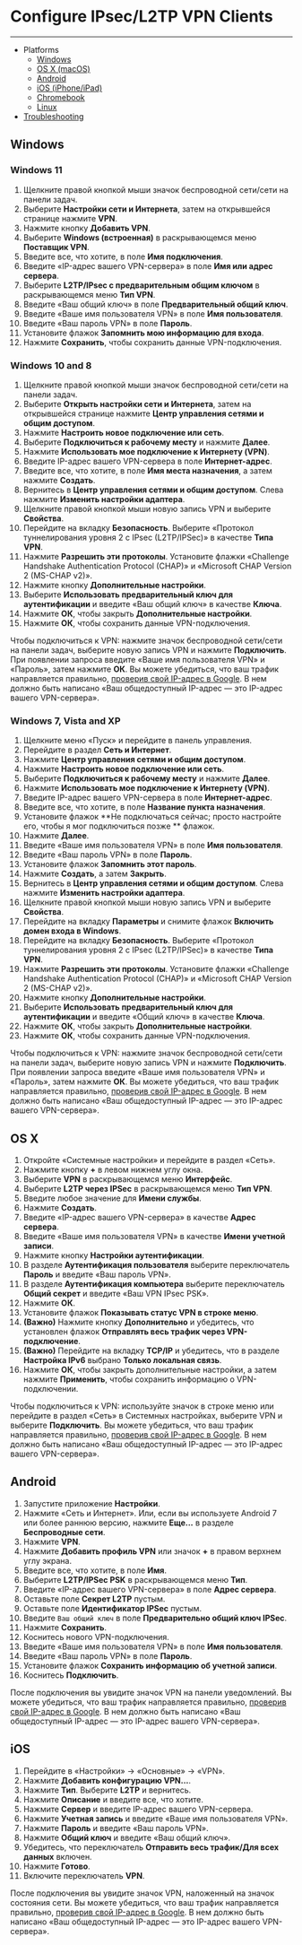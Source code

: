 # Configure IPsec/L2TP VPN Clients


---
* Platforms
  * [Windows](#windows)
  * [OS X (macOS)](#os-x)
  * [Android](#android)
  * [iOS (iPhone/iPad)](#ios)
  * [Chromebook](#chromebook)
  * [Linux](#linux)
* [Troubleshooting](#troubleshooting)

## Windows



### Windows 11

1. Щелкните правой кнопкой мыши значок беспроводной сети/сети на панели задач.
1. Выберите **Настройки сети и Интернета**, затем на открывшейся странице нажмите **VPN**.
1. Нажмите кнопку **Добавить VPN**.
1. Выберите **Windows (встроенная)** в раскрывающемся меню **Поставщик VPN**.
1. Введите все, что хотите, в поле **Имя подключения**.
1. Введите «IP-адрес вашего VPN-сервера» в поле **Имя или адрес сервера**.
1. Выберите **L2TP/IPsec с предварительным общим ключом** в раскрывающемся меню **Тип VPN**.
1. Введите «Ваш общий ключ» в поле **Предварительный общий ключ**.
1. Введите «Ваше имя пользователя VPN» в поле **Имя пользователя**.
1. Введите «Ваш пароль VPN» в поле **Пароль**.
1. Установите флажок **Запомнить мою информацию для входа**.
1. Нажмите **Сохранить**, чтобы сохранить данные VPN-подключения.



### Windows 10 and 8

1. Щелкните правой кнопкой мыши значок беспроводной сети/сети на панели задач. 
1. Выберите **Открыть настройки сети и Интернета**, затем на открывшейся странице нажмите **Центр управления сетями и общим доступом**.
1. Нажмите **Настроить новое подключение или сеть**. 
1. Выберите **Подключиться к рабочему месту** и нажмите **Далее**. 
1. Нажмите **Использовать мое подключение к Интернету (VPN)**. 
1. Введите IP-адрес вашего VPN-сервера в поле **Интернет-адрес**. 
1. Введите все, что хотите, в поле **Имя места назначения**, а затем нажмите **Создать**. 
1. Вернитесь в **Центр управления сетями и общим доступом**. Слева нажмите **Изменить настройки адаптера**. 
1. Щелкните правой кнопкой мыши новую запись VPN и выберите **Свойства**. 
1. Перейдите на вкладку **Безопасность**. Выберите «Протокол туннелирования уровня 2 с IPsec (L2TP/IPSec)» в качестве **Типа VPN**. 
1. Нажмите **Разрешить эти протоколы**. Установите флажки «Challenge Handshake Authentication Protocol (CHAP)» и «Microsoft CHAP Version 2 (MS-CHAP v2)».
1. Нажмите кнопку **Дополнительные настройки**. 
1. Выберите **Использовать предварительный ключ для аутентификации** и введите «Ваш общий ключ» в качестве **Ключа**. 
1. Нажмите **ОК**, чтобы закрыть **Дополнительные настройки**. 
1. Нажмите **ОК**, чтобы сохранить данные VPN-подключения. 


Чтобы подключиться к VPN: нажмите значок беспроводной сети/сети на панели задач, выберите новую запись VPN и нажмите **Подключить**. При появлении запроса введите «Ваше имя пользователя VPN» и «Пароль», затем нажмите **ОК**. Вы можете убедиться, что ваш трафик направляется правильно, [проверив свой IP-адрес в Google](https://www.google.com/search?q=my+ip). В нем должно быть написано «Ваш общедоступный IP-адрес — это IP-адрес вашего VPN-сервера». 




### Windows 7, Vista and XP

1. Щелкните меню «Пуск» и перейдите в панель управления. 
1. Перейдите в раздел **Сеть и Интернет**. 
1. Нажмите **Центр управления сетями и общим доступом**. 
1. Нажмите **Настроить новое подключение или сеть**. 
1. Выберите **Подключиться к рабочему месту** и нажмите **Далее**. 
1. Нажмите **Использовать мое подключение к Интернету (VPN)**.
1. Введите IP-адрес вашего VPN-сервера в поле **Интернет-адрес**. 
1. Введите все, что хотите, в поле **Название пункта назначения**. 
1. Установите флажок **Не подключаться сейчас; просто настройте его, чтобы я мог подключиться позже ** флажок. 
1. Нажмите **Далее**. 
1. Введите «Ваше имя пользователя VPN» в поле **Имя пользователя**. 
1. Введите «Ваш пароль VPN» в поле **Пароль**. 
1. Установите флажок **Запомнить этот пароль**. 
1. Нажмите **Создать**, а затем **Закрыть**. 
1. Вернитесь в **Центр управления сетями и общим доступом**. Слева нажмите **Изменить настройки адаптера**. 
1. Щелкните правой кнопкой мыши новую запись VPN и выберите **Свойства**. 
1. Перейдите на вкладку **Параметры** и снимите флажок **Включить домен входа в Windows**.
1. Перейдите на вкладку **Безопасность**. Выберите «Протокол туннелирования уровня 2 с IPsec (L2TP/IPSec)» в качестве **Типа VPN**. 
1. Нажмите **Разрешить эти протоколы**. Установите флажки «Challenge Handshake Authentication Protocol (CHAP)» и «Microsoft CHAP Version 2 (MS-CHAP v2)». 
1. Нажмите кнопку **Дополнительные настройки**. 
1. Выберите **Использовать предварительный ключ для аутентификации** и введите «Общий ключ» в качестве **Ключа**. 
1. Нажмите **ОК**, чтобы закрыть **Дополнительные настройки**. 
1. Нажмите **ОК**, чтобы сохранить данные VPN-подключения. 


Чтобы подключиться к VPN: нажмите значок беспроводной сети/сети на панели задач, выберите новую запись VPN и нажмите **Подключить**. При появлении запроса введите «Ваше имя пользователя VPN» и «Пароль», затем нажмите **ОК**. Вы можете убедиться, что ваш трафик направляется правильно, [проверив свой IP-адрес в Google](https://www.google.com/search?q=my+ip). В нем должно быть написано «Ваш общедоступный IP-адрес — это IP-адрес вашего VPN-сервера». 


## OS X


1. Откройте «Системные настройки» и перейдите в раздел «Сеть». 
1. Нажмите кнопку **+** в левом нижнем углу окна.
1. Выберите **VPN** в раскрывающемся меню **Интерфейс**. 
1. Выберите **L2TP через IPSec** в раскрывающемся меню **Тип VPN**. 
1. Введите любое значение для **Имени службы**. 
1. Нажмите **Создать**. 
1. Введите «IP-адрес вашего VPN-сервера» в качестве **Адрес сервера**. 
1. Введите «Ваше имя пользователя VPN» в качестве **Имени учетной записи**. 
1. Нажмите кнопку **Настройки аутентификации**. 
1. В разделе **Аутентификация пользователя** выберите переключатель **Пароль** и введите «Ваш пароль VPN». 
1. В разделе **Аутентификация компьютера** выберите переключатель **Общий секрет** и введите «Ваш VPN IPsec PSK». 
1. Нажмите **ОК**. 
1. Установите флажок **Показывать статус VPN в строке меню**.
1. **(Важно)** Нажмите кнопку **Дополнительно** и убедитесь, что установлен флажок **Отправлять весь трафик через VPN-подключение**. 
1. **(Важно)** Перейдите на вкладку **TCP/IP** и убедитесь, что в разделе **Настройка IPv6** выбрано **Только локальная связь**. 
1. Нажмите **ОК**, чтобы закрыть дополнительные настройки, а затем нажмите **Применить**, чтобы сохранить информацию о VPN-подключении. 

Чтобы подключиться к VPN: используйте значок в строке меню или перейдите в раздел «Сеть» в Системных настройках, выберите VPN и выберите **Подключить**. Вы можете убедиться, что ваш трафик направляется правильно, [проверив свой IP-адрес в Google](https://www.google.com/search?q=my+ip). В нем должно быть написано «Ваш общедоступный IP-адрес — это IP-адрес вашего VPN-сервера». 


## Android

1. Запустите приложение **Настройки**. 
1. Нажмите «Сеть и Интернет». Или, если вы используете Android 7 или более раннюю версию, нажмите **Еще...** в разделе **Беспроводные сети**. 
1. Нажмите **VPN**. 
1. Нажмите **Добавить профиль VPN** или значок **+** в правом верхнем углу экрана. 
1. Введите все, что хотите, в поле **Имя**. 
1. Выберите **L2TP/IPSec PSK** в раскрывающемся меню **Тип**. 
1. Введите «IP-адрес вашего VPN-сервера» в поле **Адрес сервера**. 
1. Оставьте поле **Секрет L2TP** пустым. 
1. Оставьте поле **Идентификатор IPSec** пустым.
1. Введите `Ваш общий ключ` в поле **Предварительно общий ключ IPSec**. 
1. Нажмите **Сохранить**. 
1. Коснитесь нового VPN-подключения. 
1. Введите «Ваше имя пользователя VPN» в поле **Имя пользователя**. 
1. Введите «Ваш пароль VPN» в поле **Пароль**. 
1. Установите флажок **Сохранить информацию об учетной записи**. 
1. Коснитесь **Подключить**. 

После подключения вы увидите значок VPN на панели уведомлений. Вы можете убедиться, что ваш трафик направляется правильно, [проверив свой IP-адрес в Google](https://www.google.com/search?q=my+ip). В нем должно быть написано «Ваш общедоступный IP-адрес — это IP-адрес вашего VPN-сервера». 

## iOS

1. Перейдите в «Настройки» -> «Основные» -> «VPN». 
1. Нажмите **Добавить конфигурацию VPN...**. 
1. Нажмите **Тип**. Выберите **L2TP** и вернитесь. 
1. Нажмите **Описание** и введите все, что хотите. 
1. Нажмите **Сервер** и введите IP-адрес вашего VPN-сервера. 
1. Нажмите **Учетная запись** и введите «Ваше имя пользователя VPN». 
1. Нажмите **Пароль** и введите «Ваш пароль VPN». 
1. Нажмите **Общий ключ** и введите «Ваш общий ключ». 
1. Убедитесь, что переключатель **Отправить весь трафик/Для всех данных** включен. 
1. Нажмите **Готово**. 
1. Включите переключатель **VPN**.

После подключения вы увидите значок VPN, наложенный на значок состояния сети. Вы можете убедиться, что ваш трафик направляется правильно, [проверив свой IP-адрес в Google](https://www.google.com/search?q=my+ip). В нем должно быть написано «Ваш общедоступный IP-адрес — это IP-адрес вашего VPN-сервера». 

